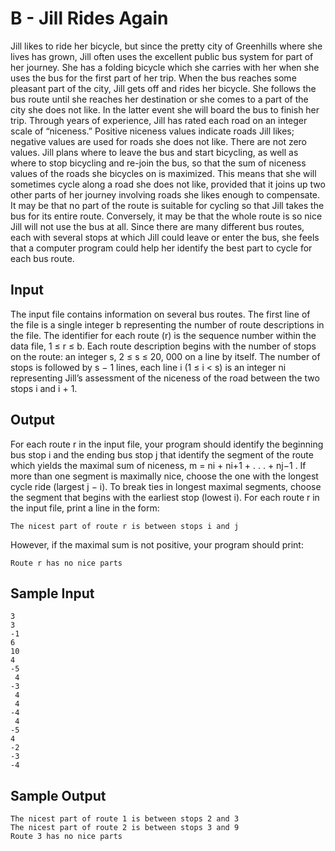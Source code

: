 # B - Jill Rides Again

Jill likes to ride her bicycle, but since the pretty city of Greenhills where she lives has grown, Jill often uses the excellent public bus system for part of her journey. She has a folding bicycle which she carries with her when she uses the bus for the first part of her trip. When the bus reaches some pleasant part of the city, Jill gets off and rides her bicycle. She follows the bus route until she reaches her destination or she comes to a part of the city she does not like. In the latter event she will board the bus to finish her trip.
Through years of experience, Jill has rated each road on an integer scale of “niceness.” Positive niceness values indicate roads Jill likes; negative values are used for roads she does not like. There are not zero values. Jill plans where to leave the bus and start bicycling, as well as where to stop bicycling and re-join the bus, so that the sum of niceness values of the roads she bicycles on is maximized. This means that she will sometimes cycle along a road she does not like, provided that it joins up two other parts of her journey involving roads she likes enough to compensate. It may be that no part of the route is suitable for cycling so that Jill takes the bus for its entire route. Conversely, it may be that the whole route is so nice Jill will not use the bus at all.
Since there are many different bus routes, each with several stops at which Jill could leave or enter the bus, she feels that a computer program could help her identify the best part to cycle for each bus route.

## Input

The input file contains information on several bus routes. The first line of the file is a single integer b representing the number of route descriptions in the file. The identifier for each route (r) is the sequence number within the data file, 1 ≤ r ≤ b. Each route description begins with the number of stops on the route: an integer s, 2 ≤ s ≤ 20, 000 on a line by itself. The number of stops is followed by s − 1 lines, each line i (1 ≤ i < s) is an integer ni representing Jill’s assessment of the niceness of the road between the two stops i and i + 1.

## Output

For each route r in the input file, your program should identify the beginning bus stop i and the ending bus stop j that identify the segment of the route which yields the maximal sum of niceness, m = ni + ni+1 + . . . + nj−1 . If more than one segment is maximally nice, choose the one with the longest cycle ride (largest j − i). To break ties in longest maximal segments, choose the segment that begins with the earliest stop (lowest i). For each route r in the input file, print a line in the form:

```The nicest part of route r is between stops i and j```

However, if the maximal sum is not positive, your program should print:

```Route r has no nice parts```

## Sample Input

```
3
3
-1
6
10
4
-5
 4
-3
 4
 4
-4
 4
-5
4
-2
-3
-4
```

## Sample Output

```
The nicest part of route 1 is between stops 2 and 3
The nicest part of route 2 is between stops 3 and 9
Route 3 has no nice parts
```